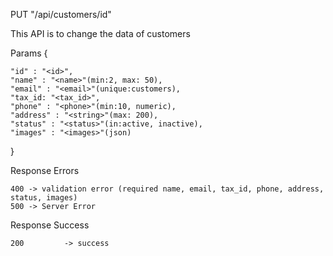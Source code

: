 PUT "/api/customers/id"

This API is to change the data of customers

Params
{

    "id" : "<id>",
    "name" : "<name>"(min:2, max: 50),
    "email" : "<email>"(unique:customers),
    "tax_id: "<tax_id>",
    "phone" : "<phone>"(min:10, numeric),
    "address" : "<string>"(max: 200),
    "status" : "<status>"(in:active, inactive),
    "images" : "<images>"(json)

}

Response Errors

    400 -> validation error (required name, email, tax_id, phone, address, status, images)
    500 -> Server Error

Response Success

    200         -> success
